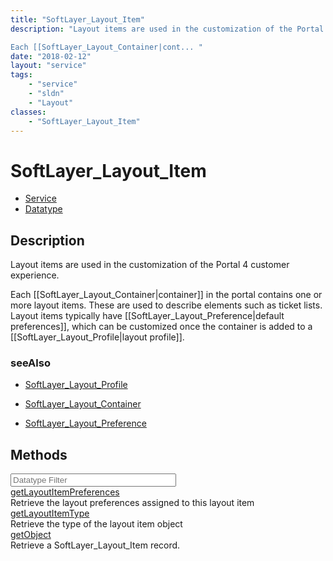 ```yaml
---
title: "SoftLayer_Layout_Item"
description: "Layout items are used in the customization of the Portal 4 customer experience. 

Each [[SoftLayer_Layout_Container|cont... "
date: "2018-02-12"
layout: "service"
tags:
    - "service"
    - "sldn"
    - "Layout"
classes:
    - "SoftLayer_Layout_Item"
---
```

# SoftLayer_Layout_Item
<div id='service-datatype'>
    <ul id='sldn-reference-tabs'>
    <li id='service'> <a href='/reference/services/SoftLayer_Layout_Item' >Service</a></li>    <li id='datatype'> <a href='/reference/datatypes/SoftLayer_Layout_Item' >Datatype</a></li>
    </ul>
</div>

## Description
Layout items are used in the customization of the Portal 4 customer experience. 

Each [[SoftLayer_Layout_Container|container]] in the portal contains one or more layout items. These are used to describe elements such as ticket lists. Layout items typically have [[SoftLayer_Layout_Preference|default preferences]], which can be customized once the container is added to a [[SoftLayer_Layout_Profile|layout profile]]. 



### seeAlso

* [SoftLayer_Layout_Profile](/reference/services/SoftLayer_Layout_Profile )


* [SoftLayer_Layout_Container](/reference/services/SoftLayer_Layout_Container )


* [SoftLayer_Layout_Preference](/reference/datatypes/SoftLayer_Layout_Preference )


        
<div id="properties" class="content">
    <h2>Methods</h2>
    <div class="view-filters">
        <div class="clearfix">
            <div class="search-input-box">
                <input placeholder="Datatype Filter" onkeyup="titleSearch(inputId='edit-combine', divId='method-div', elementClass='method-row')" 
                    type="text" id="edit-combine" value="" size="30" maxlength="128" class="form-text">
            </div>
        </div>
    </div>
    <div id="method-div">
            <div class="method-row">
                        <span class='view-field-title'><a href='/reference/services/SoftLayer_Layout_Item/getLayoutItemPreferences'> getLayoutItemPreferences</a> </span>
            <div class='views-field-body'>Retrieve the layout preferences assigned to this layout item</div>
        </div>
            <div class="method-row">
                        <span class='view-field-title'><a href='/reference/services/SoftLayer_Layout_Item/getLayoutItemType'> getLayoutItemType</a> </span>
            <div class='views-field-body'>Retrieve the type of the layout item object</div>
        </div>
            <div class="method-row">
                        <span class='view-field-title'><a href='/reference/services/SoftLayer_Layout_Item/getObject'> getObject</a> </span>
            <div class='views-field-body'>Retrieve a SoftLayer_Layout_Item record.</div>
        </div>
        </div>
</div>

